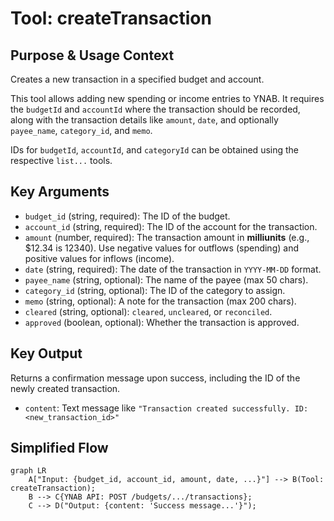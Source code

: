 # Tool: createTransaction

## Purpose & Usage Context

Creates a new transaction in a specified budget and account.

This tool allows adding new spending or income entries to YNAB. It requires the `budgetId` and `accountId` where the transaction should be recorded, along with the transaction details like `amount`, `date`, and optionally `payee_name`, `category_id`, and `memo`.

IDs for `budgetId`, `accountId`, and `categoryId` can be obtained using the respective `list...` tools.

## Key Arguments

*   `budget_id` (string, required): The ID of the budget.
*   `account_id` (string, required): The ID of the account for the transaction.
*   `amount` (number, required): The transaction amount in **milliunits** (e.g., $12.34 is 12340). Use negative values for outflows (spending) and positive values for inflows (income).
*   `date` (string, required): The date of the transaction in `YYYY-MM-DD` format.
*   `payee_name` (string, optional): The name of the payee (max 50 chars).
*   `category_id` (string, optional): The ID of the category to assign.
*   `memo` (string, optional): A note for the transaction (max 200 chars).
*   `cleared` (string, optional): `cleared`, `uncleared`, or `reconciled`.
*   `approved` (boolean, optional): Whether the transaction is approved.

## Key Output

Returns a confirmation message upon success, including the ID of the newly created transaction.

*   `content`: Text message like `"Transaction created successfully. ID: <new_transaction_id>"`

## Simplified Flow

```mermaid
graph LR
    A["Input: {budget_id, account_id, amount, date, ...}"] --> B(Tool: createTransaction);
    B --> C{YNAB API: POST /budgets/.../transactions};
    C --> D("Output: {content: 'Success message...'}");
``` 